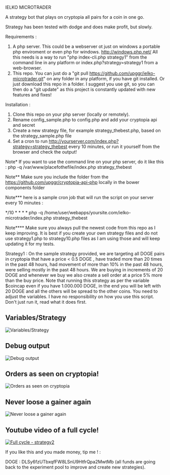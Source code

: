 IELKO MICROTRADER

A strategy bot that plays on cryptopia all pairs for a coin in one go.

Strategy has been tested with dodge and does make profit, but slowly.

Requirements :
1. A php server. This could be a webserver ot just on windows a portable php enviroment or even php for windows. http://windows.php.net/ All this needs is a way to run "php index-cli.php strategy1" from the command line in any platform or index.php?strategy=strategy1 from a web-browser.
2. This repo. You can just do a "git pull https://github.com/upggr/ielko-microtrader.git" on any folder in any platform, if you have git installed. Or just download this repo in a folder. I suggest you use git, so you can then do a "git update" as this project is constantly updated with new features and fixes!

Installation :
1. Clone this repo on your php server (locally or remotely).
2. Rename config_sample.php to config.php and add your cryptopia api and secret
3. Create a new strategy file, for example strategy_thebest.php, based on the strategy_sample.php file
4. Set a cron to run http://yourserver.com/index.php?strategy=strategy_thebest every 10 minutes, or run it yourself from the browser and check the output!

Note* If you want to use the command line on your php server, do it like this : php -q /var/www/placefothefile/index.php strategy_thebest

Note** Make sure you include the folder from the https://github.com/upggr/cryptopia-api-php locally in the bower components folder

Note*** here is a sample cron job that will run the script on your server every 10 minutes :

*/10 * * * * php -q /home/user/webapps/yoursite.com/ielko-microtrader/index.php strategy_thebest

Note**** Make sure you always pull the newest code from this repo as I keep improving. It is best if you create your own strategy files and do not use strategy1.php to strategy10.php files as I am using those and will keep updating it for my tests.


Strategy1 :
On the sample strategy provided,
we are targeting all DOGE pairs in cryptopia that have a price < 0.5 DOGE , have traded more than 20 times in the past 48 hours, had movement of more than 10% in the past 48 hours, were selling mostly in the past 48 hours. We are buying in increments of 20 DOGE and whenever we buy we also create a sell order at a price 5% more than the buy price.
Note that running this strategy as per the variable $coincap even if you have 1.000.000 DOGE, in the end you will be left with 20 DOGE and all the others will be spread to the other coins. You need to adjust the variables. I have no responsibility on how you use this script. Don't just run it, read what it does first.

Variables/Strategy
---
![Variables/Strategy](https://github.com/upggr/ielko-microtrader/blob/master/screenshots/vars.png)


Debug output
---
![Debug output](https://github.com/upggr/ielko-microtrader/blob/master/screenshots/web.png)


Orders as seen on cryptopia!
---
![Orders as seen on cryptopia](https://github.com/upggr/ielko-microtrader/blob/master/screenshots/cryptopia.png)


Never loose a gainer again
---
![Never loose a gainer again](https://github.com/upggr/ielko-microtrader/blob/master/screenshots/gainers.png)


Youtube video of a full cycle!
---
[![Full cycle - strategy2](https://img.youtube.com/vi/-79Iq_Bf5FQ/0.jpg)](https://youtu.be/-79Iq_Bf5FQ)


If you like this and you made money, tip me ! :

DOGE : DLSy6fzUTbxqfFW8LSnU9HtfrQpa2MwtMb   (all funds are going back to the experiment pool to improve and create new strategies).
